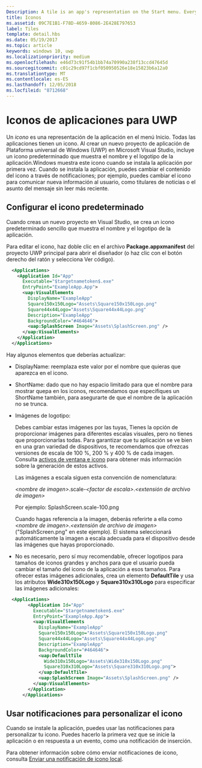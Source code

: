 ```yaml
---
Description: A tile is an app's representation on the Start menu. Every app has a tile. When you create a new Universal Windows Platform (UWP) app project in Microsoft Visual Studio, it includes a default tile that displays your app's name and logo.
title: Iconos
ms.assetid: 09C7E1B1-F78D-4659-8086-2E428E797653
label: Tiles
template: detail.hbs
ms.date: 05/19/2017
ms.topic: article
keywords: windows 10, uwp
ms.localizationpriority: medium
ms.openlocfilehash: e46d73c91f54b1bb74a70990a238f13ccd47645d
ms.sourcegitcommit: c01c29cd97f1cbf050950526e18e15823b6a12a0
ms.translationtype: MT
ms.contentlocale: es-ES
ms.lasthandoff: 12/05/2018
ms.locfileid: "8712668"
---
```

# <a name="tiles-for-uwp-apps"></a>Iconos de aplicaciones para UWP

 

Un *icono* es una representación de la aplicación en el menú Inicio. Todas las aplicaciones tienen un icono. Al crear un nuevo proyecto de aplicación de Plataforma universal de Windows (UWP) en Microsoft Visual Studio, incluye un icono predeterminado que muestra el nombre y el logotipo de la aplicación.Windows muestra este icono cuando se instala la aplicación por primera vez. Cuando se instala la aplicación, puedes cambiar el contenido del icono a través de notificaciones; por ejemplo, puedes cambiar el icono para comunicar nueva información al usuario, como titulares de noticias o el asunto del mensaje sin leer más reciente.

## <a name="configure-the-default-tile"></a>Configurar el icono predeterminado


Cuando creas un nuevo proyecto en Visual Studio, se crea un icono predeterminado sencillo que muestra el nombre y el logotipo de la aplicación.

Para editar el icono, haz doble clic en el archivo **Package.appxmanifest** del proyecto UWP principal para abrir el diseñador (o haz clic con el botón derecho del ratón y selecciona Ver código).

```XML
  <Applications>
    <Application Id="App"
      Executable="$targetnametoken$.exe"
      EntryPoint="ExampleApp.App">
      <uap:VisualElements
        DisplayName="ExampleApp"
        Square150x150Logo="Assets\Square150x150Logo.png"
        Square44x44Logo="Assets\Square44x44Logo.png"
        Description="ExampleApp"
        BackgroundColor="#464646">
        <uap:SplashScreen Image="Assets\SplashScreen.png" />
      </uap:VisualElements>
    </Application>
  </Applications>
```

Hay algunos elementos que deberías actualizar:

-   DisplayName: reemplaza este valor por el nombre que quieras que aparezca en el icono.
-   ShortName: dado que no hay espacio limitado para que el nombre para mostrar quepa en los iconos, recomendamos que especifiques un ShortName también, para asegurarte de que el nombre de la aplicación no se trunca.
-   Imágenes de logotipo:

    Debes cambiar estas imágenes por las tuyas, Tienes la opción de proporcionar imágenes para diferentes escalas visuales, pero no tienes que proporcionarlas todas. Para garantizar que tu aplicación se ve bien en una gran variedad de dispositivos, te recomendamos que ofrezcas versiones de escala de 100 %, 200 % y 400 % de cada imagen. Consulta [activos de ventana e icono](app-assets.md) para obtener más información sobre la generación de estos activos.

    Las imágenes a escala siguen esta convención de nomenclatura:
    
    *&lt;nombre de imagen&gt;*.scale-*&lt;factor de escala&gt;*.*&lt;extensión de archivo de imagen&gt;* 

    Por ejemplo: SplashScreen.scale-100.png

    Cuando hagas referencia a la imagen, deberás referirte a ella como *&lt;nombre de imagen&gt;*.*&lt;extensión de archivo de imagen&gt;* ("SplashScreen.png" en este ejemplo). El sistema seleccionará automáticamente la imagen a escala adecuada para el dispositivo desde las imágenes que hayas proporcionado.

-   No es necesario, pero sí muy recomendable, ofrecer logotipos para tamaños de iconos grandes y anchos para que el usuario pueda cambiar el tamaño del icono de la aplicación a esos tamaños. Para ofrecer estas imágenes adicionales, crea un elemento **DefaultTile** y usa los atributos **Wide310x150Logo** y **Square310x310Logo** para especificar las imágenes adicionales:
```    XML
  <Applications>
        <Application Id="App"
          Executable="$targetnametoken$.exe"
          EntryPoint="ExampleApp.App">
          <uap:VisualElements
            DisplayName="ExampleApp"
            Square150x150Logo="Assets\Square150x150Logo.png"
            Square44x44Logo="Assets\Square44x44Logo.png"
            Description="ExampleApp"
            BackgroundColor="#464646">
            <uap:DefaultTile
              Wide310x150Logo="Assets\Wide310x150Logo.png"
              Square310x310Logo="Assets\Square310x310Logo.png">
            </uap:DefaultTile>
            <uap:SplashScreen Image="Assets\SplashScreen.png" />
          </uap:VisualElements>
        </Application>
      </Applications>
```

## <a name="use-notifications-to-customize-your-tile"></a>Usar notificaciones para personalizar el icono


Cuando se instale la aplicación, puedes usar las notificaciones para personalizar tu icono. Puedes hacerlo la primera vez que se inicie la aplicación o en respuesta a un evento, como una notificación de inserción.

Para obtener información sobre cómo enviar notificaciones de icono, consulta [Enviar una notificación de icono local](sending-a-local-tile-notification.md).

